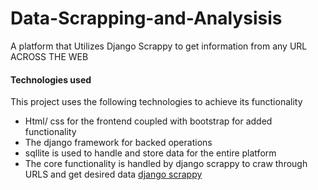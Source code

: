 # **Data-Scrapping-and-Analysisis**
A platform that Utilizes Django Scrappy to get information from any URL ACROSS THE WEB

#### **Technologies used**
This project uses the following technologies to achieve its functionality
* Html/ css for the frontend coupled with bootstrap for added functionality
* The django framework for backed operations
*  sqllite is used to handle and store data for the entire platform
*  The core functionality is handled by django scrappy to craw through URLS  and get desired data
    [django scrappy](https://scrapy-django-dashboard.readthedocs.io/en/latest/introduction.html)

